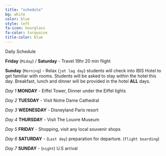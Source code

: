 ```yaml
---
title: "schedule"
bg: white
color: blue
style: left
fa-icon: hourglass
fa-color: turquoise
title-color: blue
---
```

Daily Schedule

**Friday** (`Miday`) / **Saturday** - Travel 19hr 20 min flight

**Sunday** (`Morning`) - Relax (`jet lag day`) students will check into IBIS Hotel to get familiar with rooms. Students will be asked to stay within the
hotel this day. Breakfast, lunch and dinner will be provided in the hotel **ALL** days.

_Day 1_ **MONDAY** - Eiffel Tower, Dinner under the Eiffel lights

_Day 2_ **TUESDAY** - Visit Notre Dame Cathedral

_Day 3_ **WEDNESDAY** - Disneyland Paris resort

_Day 4_ **THURSDAY** - Visit The Louvre Museum

_Day 5_ **FRIDAY** - Shopping, visit any local souvenir shops

_Day 6_ **SATURDAY** - (`Last day`) preparation for departure. (`flight boarding`)

_Day 7_ **SUNDAY** - (`night`) U.S arrival
